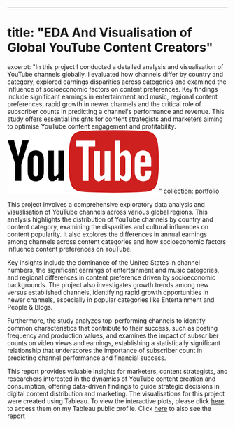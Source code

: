 ---
# title: "EDA And Visualisation of Global YouTube Content Creators"
excerpt: "In this project I conducted a detailed analysis and visualisation of YouTube channels globally. I evaluated how channels differ by country and category, explored earnings disparities across categories and examined the influence of socioeconomic factors on content preferences. Key findings include significant earnings in entertainment and music, regional content preferences, rapid growth in newer channels and the critical role of subscriber counts in predicting a channel's performance and revenue. This study offers essential insights for content strategists and marketers aiming to optimise YouTube content engagement and profitability. <br/><img src='/images/you.png'>"
collection: portfolio

This project involves a comprehensive exploratory data analysis and visualisation of YouTube channels across various global regions. This analysis highlights the distribution of YouTube channels by country and content category, examining the disparities and cultural influences on content popularity. It also explores the differences in annual earnings among channels across content categories and how socioeconomic factors influence content preferences on YouTube.

Key insights include the dominance of the United States in channel numbers, the significant earnings of entertainment and music categories, and regional differences in content preference driven by socioeconomic backgrounds. The project also investigates growth trends among new versus established channels, identifying rapid growth opportunities in newer channels, especially in popular categories like Entertainment and People & Blogs.

Furthermore, the study analyzes top-performing channels to identify common characteristics that contribute to their success, such as posting frequency and production values, and examines the impact of subscriber counts on video views and earnings, establishing a statistically significant relationship that underscores the importance of subscriber count in predicting channel performance and financial success.

This report provides valuable insights for marketers, content strategists, and researchers interested in the dynamics of YouTube content creation and consumption, offering data-driven findings to guide strategic decisions in digital content distribution and marketing. The visualisations for this project were created using Tableau. To view the interactive plots, please click [here](https://public.tableau.com/app/profile/incardona.giuseppe) to access them on my Tableau public profile. Click [here](https://github.com/GiuseppeIncardona9/Data-Driven-Projects/blob/main/EDA%20And%20Visualisation%20of%20Global%20Youtube%20Content%20Creators/Report%3A%20EDA%20And%20Visualisation%20of%20Global%20Youtube%20Content%20Creators.pdf) to also see the report
